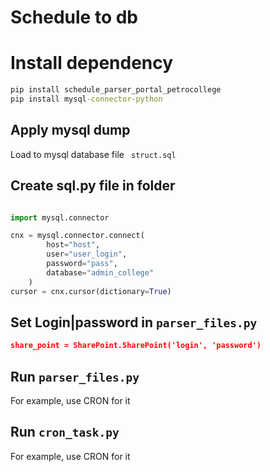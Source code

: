 # Schedule to db

# Install dependency 

```cmd
pip install schedule_parser_portal_petrocollege
pip install mysql-connector-python
```

## Apply mysql dump

Load to mysql database file ``` struct.sql```

## Create sql.py file in folder 

```python

import mysql.connector

cnx = mysql.connector.connect(
        host="host",
        user="user_login",
        password="pass",
        database="admin_college"
    )
cursor = cnx.cursor(dictionary=True)

```

## Set Login|password in  ```parser_files.py```

```json
share_point = SharePoint.SharePoint('login', 'password')
```

## Run ```parser_files.py```

For example, use CRON for it

## Run ```cron_task.py```

For example, use CRON for it